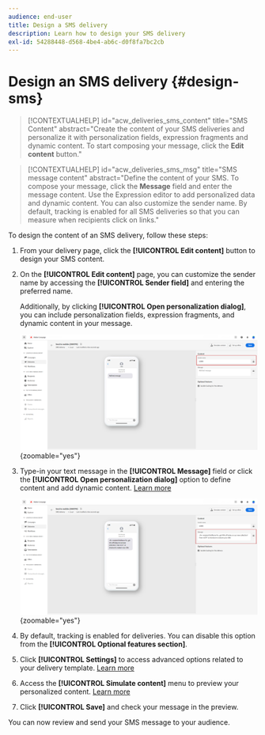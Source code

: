 ```yaml
---
audience: end-user
title: Design a SMS delivery
description: Learn how to design your SMS delivery
exl-id: 54288448-d568-4be4-ab6c-d0f8fa7bc2cb
---
```

# Design an SMS delivery {#design-sms}

>[!CONTEXTUALHELP]
>id="acw_deliveries_sms_content"
>title="SMS Content"
>abstract="Create the content of your SMS deliveries and personalize it with personalization fields, expression fragments and dynamic content. To start composing your message, click the **Edit content** button."

>[!CONTEXTUALHELP]
>id="acw_deliveries_sms_msg"
>title="SMS message content"
>abstract="Define the content of your SMS. To compose your message, click the **Message** field and enter the message content. Use the Expression editor to add personalized data and dynamic content. You can also customize the sender name. By default, tracking is enabled for all SMS deliveries so that you can measure when recipients click on links."

To design the content of an SMS delivery, follow these steps:

1. From your delivery page, click the **[!UICONTROL Edit content]** button to design your SMS content.

1. On the **[!UICONTROL Edit content]** page, you can customize the sender name by accessing the **[!UICONTROL Sender field]** and entering the preferred name. 

    Additionally, by clicking **[!UICONTROL Open personalization dialog]**, you can include personalization fields, expression fragments, and dynamic content in your message.

    ![](assets/sms_content_1.png){zoomable="yes"}

1. Type-in your text message in the **[!UICONTROL Message]** field or click the **[!UICONTROL Open personalization dialog]** option to define content and add dynamic content. [Learn more](../personalization/gs-personalization.md)

    ![](assets/sms_content_2.png){zoomable="yes"}

1. By default, tracking is enabled for deliveries. You can disable this option from the **[!UICONTROL Optional features section]**.

1. Click **[!UICONTROL Settings]** to access advanced options related to your delivery template. [Learn more](../advanced-settings/delivery-settings.md)

1. Access the **[!UICONTROL Simulate content]** menu to preview your personalized content. [Learn more](send-sms.md#preview-sms)

1. Click **[!UICONTROL Save]** and check your message in the preview. 

You can now review and send your SMS message to your audience.
